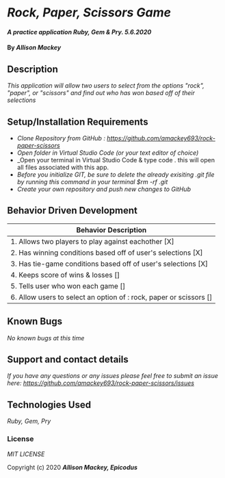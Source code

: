 # _Rock, Paper, Scissors Game_

#### _A practice application Ruby, Gem & Pry. 5.6.2020_

#### By _**Allison Mackey**_

## Description

_This application will allow two users to select from the options "rock", "paper", or "scissors" and find out who has won based off of their selections_ 

## Setup/Installation Requirements

* _Clone Repository from GitHub : https://github.com/amackey693/rock-paper-scissors_
* _Open folder in Virtual Studio Code (or your text editor of choice)_
* _Open your terminal in Virtual Studio Code & type code . this will open all files associated with this app. 
* _Before you initialize GIT, be sure to delete the already exisiting .git file by running this command in your terminal $rm -rf .git_
* _Create your own repository and push new changes to GitHub_

## Behavior Driven Development 


|   Behavior Description        |
|-------------------------------|
| 1. Allows two players to play against eachother [X] |
| 2. Has winning conditions based off of user's selections [X]|
| 3. Has tie-game conditions based off of user's selections [X]|
| 4. Keeps score of wins & losses []|
| 5. Tells user who won each game []|
| 6. Allow users to select an option of : rock, paper or scissors []|

## Known Bugs

_No known bugs at this time_

## Support and contact details

_If you have any questions or any issues please feel free to submit an issue here: https://github.com/amackey693/rock-paper-scissors/issues_

## Technologies Used

_Ruby, Gem, Pry_ 


### License
*MIT LICENSE*

Copyright (c) 2020 **_Allison Mackey, Epicodus_**